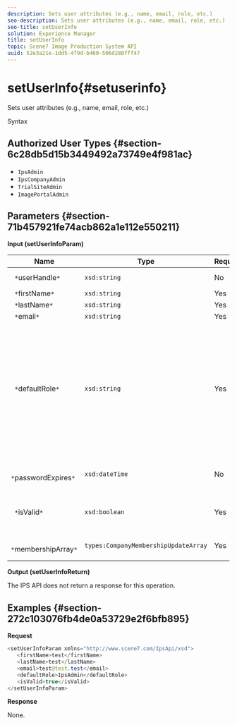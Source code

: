 ```yaml
---
description: Sets user attributes (e.g., name, email, role, etc.)
seo-description: Sets user attributes (e.g., name, email, role, etc.)
seo-title: setUserInfo
solution: Experience Manager
title: setUserInfo
topic: Scene7 Image Production System API
uuid: 52e3a21e-1dd5-4f9d-b460-506d280fff47
---
```


# setUserInfo{#setuserinfo}

Sets user attributes (e.g., name, email, role, etc.)

 Syntax 

## Authorized User Types {#section-6c28db5d15b3449492a73749e4f981ac}

* `IpsAdmin` 
* `IpsCompanyAdmin` 
* `TrialSiteAdmin` 
* `ImagePortalAdmin`

## Parameters {#section-71b457921fe74acb862a1e112e550211}

**Input (setUserInfoParam)** 

|  Name  | Type  | Required  | Description  |
|---|---|---|---|
|  ` *`userHandle`*`  | `xsd:string`  | No  | User handle.  |
|  ` *`firstName`*`  | `xsd:string`  | Yes  | First name.  |
|  ` *`lastName`*`  | `xsd:string`  | Yes  | Last name.  |
|  ` *`email`*`  | `xsd:string`  | Yes  | User email.  |
|  ` *`defaultRole`*`  | `xsd:string`  | Yes  |Sets the role for a user in each company they belong to. Note, however, the `IpsAdmin` role overrides other per-company settings.  |
|  ` *`passwordExpires`*`  | `xsd:dateTime`  | No  | Set's password expiration date.  |
|  ` *`isValid`*`  | `xsd:boolean`  | Yes  | Determines if user is a valid IPS user.  |
|  ` *`membershipArray`*`  | `types:CompanyMembershipUpdateArray`  | Yes  | An array of company handles.  |

**Output (setUserInfoReturn)**

The IPS API does not return a response for this operation.

## Examples {#section-272c103076fb4de0a53729e2f6bfb895}

**Request** 

```java
<setUserInfoParam xmlns="http://www.scene7.com/IpsApi/xsd">
   <firstName>test</firstName>
   <lastName>test</lastName>
   <email>test@test.test</email>
   <defaultRole>IpsAdmin</defaultRole>
   <isValid>true</isValid>
</setUserInfoParam>
```

**Response**

None. 
